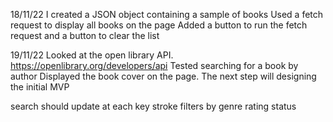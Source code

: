18/11/22
I created a JSON object containing a sample of books 
Used a fetch request to display all books on the page
Added a button to run the fetch request and a button to clear the list

19/11/22
Looked at the open library API.
https://openlibrary.org/developers/api
Tested searching for a book by author
Displayed the book cover on the page.
The next step will designing the initial MVP

search should update at each key stroke
filters by genre rating status